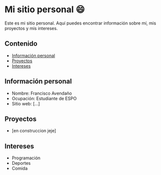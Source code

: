 # Mi sitio personal 😄
Este es mi sitio personal. Aquí puedes encontrar información sobre mí, mis
proyectos y mis intereses.
## Contenido 
* [Información personal](#información-personal)
* [Proyectos](#proyectos)
* [Intereses](#intereses)
## Información personal
* Nombre: Francisco Avendaño
* Ocupación: Estudiante de ESPO
* Sitio web: [...]
## Proyectos
* [en construccion jeje]
## Intereses
* Programación
* Deportes
* Comida
